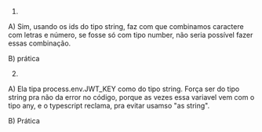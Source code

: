1)
 A) Sim, usando os ids do tipo string, faz com que combinamos caractere com letras e número, se fosse só com tipo number, não seria possível fazer essas combinação.

B) prática

2)

A) Ela tipa process.env.JWT_KEY como do tipo string. Força ser do tipo string pra não da error no código, porque as vezes essa variavel vem com o tipo any, e o typescript reclama, pra evitar usamso "as string".

B) Prática